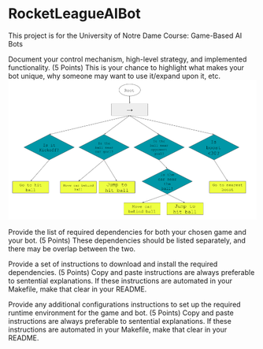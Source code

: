 # RocketLeagueAIBot
This project is for the University of Notre Dame Course: Game-Based AI Bots

Document your control mechanism, high-level strategy, and implemented functionality. (5 Points)
This is your chance to highlight what makes your bot unique, why someone may want to use it/expand upon it, etc.
![Btree](BTree.png)

Provide the list of required dependencies for both your chosen game and your bot. (5 Points)
These dependencies should be listed separately, and there may be overlap between the two.

Provide a set of instructions to download and install the required dependencies. (5 Points)
Copy and paste instructions are always preferable to sentential explanations.
If these instructions are automated in your Makefile, make that clear in your README.

Provide any additional configurations instructions to set up the required runtime environment for the game and bot. (5 Points)
Copy and paste instructions are always preferable to sentential explanations.
If these instructions are automated in your Makefile, make that clear in your README.
